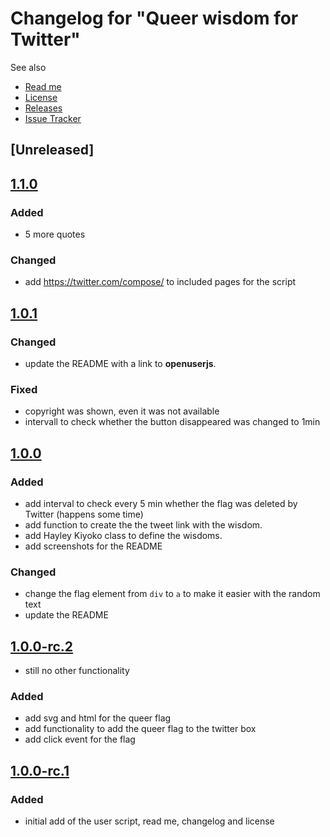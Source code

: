 # Changelog for "Queer wisdom for Twitter"

See also

- [Read me](https://github.com/stephfuchs/queer-wisdom-for-twitter-userscript/blob/master/README.md)
- [License](https://github.com/stephfuchs/queer-wisdom-for-twitter-userscript/blob/master/LICENSE)
- [Releases](https://github.com/stephfuchs/queer-wisdom-for-twitter-userscript/releases)
- [Issue Tracker](https://github.com/stephfuchs/queer-wisdom-for-twitter-userscript/issues)

## [Unreleased]

## [1.1.0](https://github.com/stephfuchs/queer-wisdom-for-twitter-userscript/releases/tag/1.1.0)

### Added

- 5 more quotes

### Changed

- add https://twitter.com/compose/ to included pages for the script

## [1.0.1](https://github.com/stephfuchs/queer-wisdom-for-twitter-userscript/releases/tag/1.0.1)

### Changed

- update the README with a link to **openuserjs**.

### Fixed

- copyright was shown, even it was not available
- intervall to check whether the button disappeared was changed to 1min

## [1.0.0](https://github.com/stephfuchs/queer-wisdom-for-twitter-userscript/releases/tag/1.0.0)

### Added

- add interval to check every 5 min whether the flag was deleted by Twitter (happens some time)
- add function to create the the tweet link with the wisdom.
- add Hayley Kiyoko class to define the wisdoms.
- add screenshots for the README

### Changed

- change the flag element from `div` to `a` to make it easier with the random text
- update the README

## [1.0.0-rc.2](https://github.com/stephfuchs/queer-wisdom-for-twitter-userscript/releases/tag/1.0.0-rc.2)

- still no other functionality

### Added

- add svg and html for the queer flag
- add functionality to add the queer flag to the twitter box
- add click event for the flag

## [1.0.0-rc.1](https://github.com/stephfuchs/queer-wisdom-for-twitter-userscript/releases/tag/1.0.0-rc.1)

### Added

- initial add of the user script, read me, changelog and license

